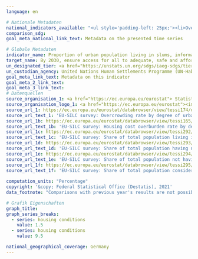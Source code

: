 ```yaml
---
language: en    

# Nationale Metadaten    
national_indicators_available: "<ul style='padding-left: 25px;'><li>Overcrowding rate</li> <li> Housing cost overburden rate</li> <li> Population living in a dwelling with a leaking roof, damp walls, floors or foundation, or rot in window frames of floor</li> <li> Population having neither a bath, nor a shower in their dwelling</li> <li> Population not having indoor flushing toilet for the sole use of their household</li> <li> Population considering their dwelling as too dark</li></ul>"    
comparison_sdg:     
goal_meta_national_link_text: Metadata on the presented time series    

# Globale Metadaten    
indicator_name: Proportion of urban population living in slums, informal settlements or inadequate housing    
target_name: By 2030, ensure access for all to adequate, safe and affordable housing and basic services and upgrade slums    
un_designated_tier: <a href="https://unstats.un.org/sdgs/iaeg-sdgs/tier-classification/" title="Click here for more information on the UN tier classification."  target="_blank">Tier I</a>    
un_custodian_agency: United Nations Human Settlements Programme (UN-Habitat)    
goal_meta_link_text: Metadata on this indicator    
goal_meta_2_link_text:     
goal_meta_3_link_text:         
# Datenquellen
source_organisation_1: <a href="https://ec.europa.eu/eurostat"> Statistical office of the European Union (Eurostat) </a>
source_organisation_logo_1: <a href="https://ec.europa.eu/eurostat"><img src="https://g205sdgs.github.io/sdg-indicators/public/OrgImgEn/eurostat.png" alt="Logo eurostat" style="height:60px; width:148px"/></a>
source_url_1: https://ec.europa.eu/eurostat/databrowser/view/tessi174/default/table
source_url_text_1: 'EU-SILC survey: Overcrowding rate by degree of urbanisation - Eurostat table [TESSI174]'
source_url_1b: https://ec.europa.eu/eurostat/databrowser/view/tessi165/default/table
source_url_text_1b: 'EU-SILC survey: Housing cost overburden rate by degree of urbanisation - Eurostat table [TESSI165]'
source_url_1c: https://ec.europa.eu/eurostat/databrowser/view/tessi292/default/table
source_url_text_1c: 'EU-SILC survey: Share of total population living in a dwelling with a leaking roof, damp walls, floors or foundation, or rot in window frames of floor - Eurostat table [TESSI292]'
source_url_1d: https://ec.europa.eu/eurostat/databrowser/view/tessi293/default/table
source_url_text_1d: 'EU-SILC survey: Share of total population having neither a bath, nor a shower in their dwelling - Eurostat table [TESSI293]'
source_url_1e: https://ec.europa.eu/eurostat/databrowser/view/tessi294/default/table?
source_url_text_1e: 'EU-SILC survey: Share of total population not having indoor flushing toilet for the sole use of their household - Eurostat table [TESSI294]'
source_url_1f: https://ec.europa.eu/eurostat/databrowser/view/tessi295/default/table
source_url_text_1f: 'EU-SILC survey: Share of total population considering their dwelling as too dark - Eurostat table [TESSI295]'
    
computation_units: "Percentage"    
copyright: '&copy; Federal Statistical Office (Destatis), 2021'    
data_footnote: "Comparisons with previous year's results are not possible for methodological reasons, as the EU-SILC survey 2020 was newly integrated into the microcensus."    

# Grafik Eigenschaften    
graph_title: 
graph_series_breaks:
  - series: housing conditions
    value: 1.5
  - series: housing conditions
    value: 9.5    

national_geographical_coverage: Germany    
---
```


<span></span>
